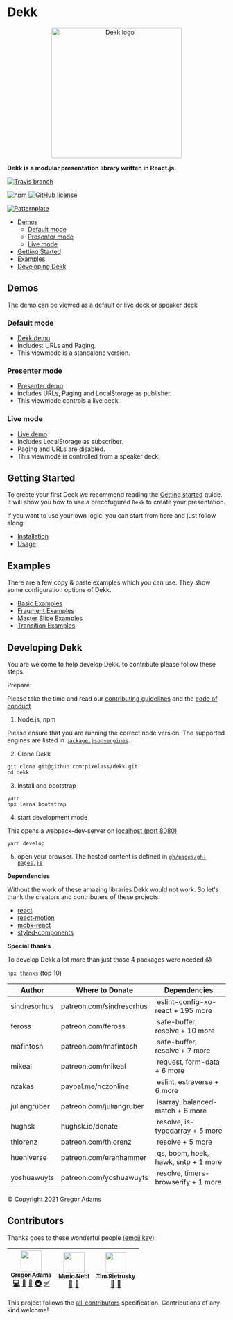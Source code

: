 # Dekk

<p align="center"><img width="300" src="https://raw.githubusercontent.com/pixelass/dekk/master/resources/logo.png" alt="Dekk logo"/></p>

**Dekk is a modular presentation library written in React.js.**

[![Travis branch](https://img.shields.io/travis/pixelass/dekk/master.svg?style=for-the-badge)](https://travis-ci.org/pixelass/dekk)

[![npm](https://img.shields.io/npm/v/@dekk/dekk.svg?style=for-the-badge)](https://www.npmjs.com/org/dekk)
[![GitHub license](https://img.shields.io/badge/license-MIT-blue.svg?style=for-the-badge)](https://raw.githubusercontent.com/pixelass/dekk/master/LICENSE)

[![Patternplate](https://img.shields.io/badge/manual-patternplate-3399ff.svg?style=for-the-badge)](https://pixelass.github.io/dekk/manual/)


<!-- @import "[TOC]" {cmd="toc" depthFrom=2 depthTo=6 orderedList=false} -->

<!-- code_chunk_output -->

* [Demos](#demos)
	* [Default mode](#default-mode)
	* [Presenter mode](#presenter-mode)
	* [Live mode](#live-mode)
* [Getting Started](#getting-started)
* [Examples](#examples)
* [Developing Dekk](#developing-dekk)

<!-- /code_chunk_output -->


## Demos

The demo can be viewed as a default or live deck or speaker deck

### Default mode
  * [Dekk demo](https://dekk-app.github.io/dekk/)
  * Includes: URLs and Paging.
  * This viewmode is a standalone version.
### Presenter mode
  * [Presenter demo](https://dekk-app.github.io/dekk/?present=true)
  * includes URLs, Paging and LocalStorage as publisher.
  * This viewmode controls a live deck.
### Live mode
  * [Live demo](https://dekk-app.github.io/dekk/?live=true)
  * Includes LocalStorage as subscriber.
  * Paging and URLs are disabled.
  * This viewmode is controlled from a speaker deck.

## Getting Started

To create your first Deck we recommend reading the
[Getting started](https://dekk-app.github.io/dekk/manual/doc/manual/guide/getting-started/)
guide. It will show you how to use a precofugured `Dekk` to create your
presentation.

If you want to use your own logic, you can start from here and just follow along:

* [Installation](https://dekk-app.github.io/dekk/manual/doc/manual/reference/installation/)
* [Usage](https://dekk-app.github.io/dekk/manual/doc/manual/reference/usage/)

## Examples

There are a few copy & paste examples which you can use. They show some configuration
options of Dekk.

* [Basic Examples](https://dekk-app.github.io/dekk/manual/doc/manual/example/basic/)
* [Fragment Examples](https://dekk-app.github.io/dekk/manual/doc/manual/example/fragmernts/)
* [Master Slide Examples](https://dekk-app.github.io/dekk/manual/doc/manual/example/master-slides/)
* [Transition Examples](https://dekk-app.github.io/dekk/manual/doc/manual/example/transitions/)


## Developing Dekk

You are welcome to help develop Dekk. to contribute please follow these steps:

Prepare:

Please take the time and read our
[contributing guidelines](https://github.com/dekk-app/dekk/blob/master/.github/CONTRIBUTING.md)
and the [code of conduct](https://github.com/dekk-app/dekk/blob/master/.github/CODE_OF_CONDUCT.md)

1. Node.js, npm

Please ensure that you are running the correct node version.
The supported engines are listed in [`package.json~engines`](https://github.com/dekk-app/dekk/blob/master/package.json#L5).

2. Clone Dekk

```shell
git clone git@github.com:pixelass/dekk.git
cd dekk
```

3. Install and bootstrap

```shell
yarn
npx lerna bootstrap
```

4. start development mode

This opens a webpack-dev-server on [localhost (port 8080)](http://localhost:8080)


```shell
yarn develop
```

5. open your browser. The hosted content is defined in [`gh/pages/gh-pages.js`](https://github.com/dekk-app/dekk/blob/master/gh-pages/gh-pages.js)



**Dependencies**

Without the work of these amazing libraries Dekk would not work.
So let's thank the creators and contributers of these projects.

* [react](https://github.com/facebook/react)
* [react-motion](https://github.com/chenglou/react-motion)
* [mobx-react](https://github.com/mobxjs/mobx-react)
* [styled-components](https://github.com/styled-components/styled-components)

**Special thanks**

To develop Dekk a lot more than just those 4 packages were needed 😱 

`npx thanks` (top 10)

| Author       | Where to Donate          | Dependencies |
|--------------|--------------------------|--------------|
| sindresorhus | patreon.com/sindresorhus | eslint-config-xo-react + 195 more |
| feross       | patreon.com/feross       | safe-buffer, resolve + 10 more |
| mafintosh    | patreon.com/mafintosh    | safe-buffer, resolve + 7 more |
| mikeal       | patreon.com/mikeal       | request, form-data + 6 more |
| nzakas       | paypal.me/nczonline      | eslint, estraverse + 6 more |
| juliangruber | patreon.com/juliangruber | isarray, balanced-match + 6 more |
| hughsk       | hughsk.io/donate         | resolve, is-typedarray + 5 more |
| thlorenz     | patreon.com/thlorenz     | resolve + 5 more |
| hueniverse   | patreon.com/eranhammer   | qs, boom, hoek, hawk, sntp + 1 more |
| yoshuawuyts  | patreon.com/yoshuawuyts  | resolve, timers-browserify + 1 more |


© Copyright 2021 [Gregor Adams](https://pixelass.com)

## Contributors

Thanks goes to these wonderful people ([emoji key](https://github.com/kentcdodds/all-contributors#emoji-key)):

<!-- ALL-CONTRIBUTORS-LIST:START - Do not remove or modify this section -->
<!-- prettier-ignore -->
| [<img src="https://avatars3.githubusercontent.com/u/1148334?v=4" width="48px;"/><br /><sub><b>Gregor Adams</b></sub>](http://pixelass.com)<br />[💻](https://github.com/dekk-app/dekk/commits?author=pixelass "Code") [📖](https://github.com/dekk-app/dekk/commits?author=pixelass "Documentation") [🤔](#ideas-pixelass "Ideas, Planning, & Feedback") [🚇](#infra-pixelass "Infrastructure (Hosting, Build-Tools, etc)") [✅](#tutorial-pixelass "Tutorials") | [<img src="https://avatars1.githubusercontent.com/u/4248851?v=4" width="48px;"/><br /><sub><b>Mario Nebl</b></sub>](https://github.com/marionebl)<br />[🤔](#ideas-marionebl "Ideas, Planning, & Feedback") [🔧](#tool-marionebl "Tools") | [<img src="https://avatars3.githubusercontent.com/u/492378?v=4" width="48px;"/><br /><sub><b>Tim Pietrusky</b></sub>](http://timpietrusky.com)<br />[🐛](https://github.com/dekk-app/dekk/issues?q=author%3ATimPietrusky "Bug reports") [🤔](#ideas-TimPietrusky "Ideas, Planning, & Feedback") |
| :---: | :---: | :---: |
<!-- ALL-CONTRIBUTORS-LIST:END -->

This project follows the [all-contributors](https://github.com/kentcdodds/all-contributors) specification. Contributions of any kind welcome!
